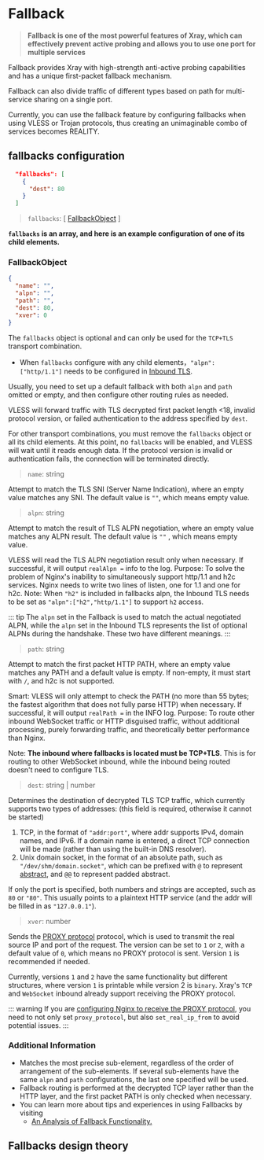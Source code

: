 # Fallback

> **Fallback is one of the most powerful features of Xray, which can effectively prevent active probing and allows you to use one port for multiple services**

Fallback provides Xray with high-strength anti-active probing capabilities and has a unique first-packet fallback mechanism.

Fallback can also divide traffic of different types based on path for multi-service sharing on a single port.

Currently, you can use the fallback feature by configuring fallbacks when using VLESS or Trojan protocols, thus creating an unimaginable combo of services becomes REALITY.

## fallbacks configuration

```json
  "fallbacks": [
    {
      "dest": 80
    }
  ]
```

> `fallbacks`: \[ [FallbackObject](#fallbackobject) \]

**`fallbacks` is an array, and here is an example configuration of one of its child elements.**

### FallbackObject

```json
{
  "name": "",
  "alpn": "",
  "path": "",
  "dest": 80,
  "xver": 0
}
```

The `fallbacks` object is optional and can only be used for the `TCP+TLS` transport combination.

- When `fallbacks` configure with any child elements，`"alpn":["http/1.1"]` needs to be configured in [Inbound TLS](../transport.md#tlsobject).

Usually, you need to set up a default fallback with both `alpn` and `path` omitted or empty, and then configure other routing rules as needed.

VLESS will forward traffic with TLS decrypted first packet length <18, invalid protocol version, or failed authentication to the address specified by `dest`.

For other transport combinations, you must remove the `fallbacks` object or all its child elements. At this point, no `fallbacks` will be enabled, and VLESS will wait until it reads enough data. If the protocol version is invalid or authentication fails, the connection will be terminated directly.

> `name`: string

Attempt to match the TLS SNI (Server Name Indication), where an empty value matches any SNI. The default value is `""`, which means empty value.

> `alpn`: string

Attempt to match the result of TLS ALPN negotiation, where an empty value matches any ALPN result. The default value is `""` , which means empty value.

VLESS will read the TLS ALPN negotiation result only when necessary. If successful, it will output `realAlpn =` info to the log.
Purpose: To solve the problem of Nginx's inability to simultaneously support http/1.1 and h2c services. Nginx needs to write two lines of listen, one for 1.1 and one for h2c.
Note: When `"h2"` is included in fallbacks alpn, the Inbound TLS needs to be set as `"alpn":["h2","http/1.1"]` to support `h2` access.

::: tip
The `alpn` set in the Fallback is used to match the actual negotiated ALPN, while the `alpn` set in the Inbound TLS represents the list of optional ALPNs during the handshake. These two have different meanings.
:::

> `path`: string

Attempt to match the first packet HTTP PATH, where an empty value matches any PATH and a default value is empty. If non-empty, it must start with `/`, and h2c is not supported.

Smart: VLESS will only attempt to check the PATH (no more than 55 bytes; the fastest algorithm that does not fully parse HTTP) when necessary. If successful, it will output `realPath =` in the INFO log.
Purpose: To route other inbound WebSocket traffic or HTTP disguised traffic, without additional processing, purely forwarding traffic, and theoretically better performance than Nginx.

Note: **The inbound where fallbacks is located must be TCP+TLS**. This is for routing to other WebSocket inbound, while the inbound being routed doesn't need to configure TLS.

> `dest`: string | number

Determines the destination of decrypted TLS TCP traffic, which currently supports two types of addresses: (this field is required, otherwise it cannot be started)

1. TCP, in the format of `"addr:port"`, where addr supports IPv4, domain names, and IPv6. If a domain name is entered, a direct TCP connection will be made (rather than using the built-in DNS resolver).
2. Unix domain socket, in the format of an absolute path, such as `"/dev/shm/domain.socket"`, which can be prefixed with `@` to represent  [abstract](https://www.man7.org/linux/man-pages/man7/unix.7.html), and `@@` to represent padded abstract.

If only the port is specified, both numbers and strings are accepted, such as `80` or `"80"`. This usually points to a plaintext HTTP service (and the addr will be filled in as `"127.0.0.1"`).
> `xver`: number

Sends the [PROXY protocol](https://www.haproxy.org/download/2.2/doc/proxy-protocol.txt) protocol, which is used to transmit the real source IP and port of the request. The version can be set to `1` or `2`, with a default value of `0`, which means no PROXY protocol is sent. Version `1` is recommended if needed.

Currently, versions `1` and `2` have the same functionality but different structures, where version `1` is printable while version 2 is `binary`. Xray's `TCP` and `WebSocket` inbound already support receiving the PROXY protocol.

::: warning
If you are [configuring Nginx to receive the PROXY protocol](https://docs.nginx.com/nginx/admin-guide/load-balancer/using-proxy-protocol/#configuring-nginx-to-accept-the-proxy-protocol), you need to not only set `proxy_protocol`, but also `set_real_ip_from` to avoid potential issues.
:::

### Additional Information

- Matches the most precise sub-element, regardless of the order of arrangement of the sub-elements. If several sub-elements have the same `alpn` and `path` configurations, the last one specified will be used.
- Fallback routing is performed at the decrypted TCP layer rather than the HTTP layer, and the first packet PATH is only checked when necessary.
- You can learn more about tips and experiences in using Fallbacks by visiting
  - [An Analysis of Fallback Functionality.](../../document/level-1/fallbacks-lv1)

## Fallbacks design theory <Badge text="WIP" type="warning"/>
